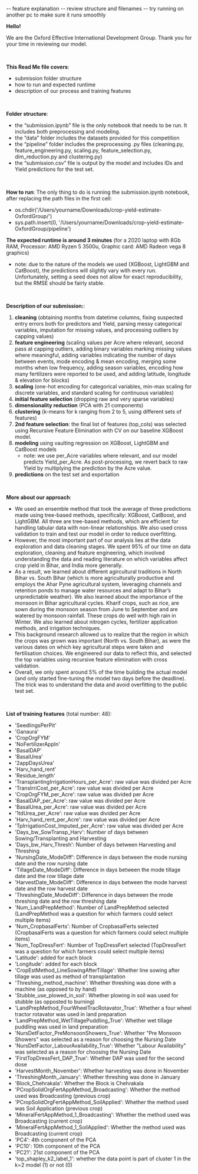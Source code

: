 -- feature explanation
-- review structure and filenames
-- try running on another pc to make sure it runs smoothly


**Hello!**

We are the Oxford Effective International Development Group. Thank you for your time in reviewing our model.

<br />

**This Read Me file covers**:
- submission folder structure
- how to run and expected runtime
- description of our process and training features

<br />

**Folder structure**:
- the “submission.ipynb” file is the only notebook that needs to be run. It includes both preprocessing and modeling.
- the “data” folder includes the datasets provided for this competition
- the “pipeline” folder includes the preprocessing .py files (cleaning.py, feature_engineering.py, scaling.py, feature_selection.py, dim_reduction.py and clustering.py)
- the “submission.csv” file is output by the model and includes IDs and Yield predictions for the test set.

<br />

**How to run**:
The only thing to do is running the submission.ipynb notebook, after replacing the path files in the first cell:
- os.chdir('/Users/yourname/Downloads/crop-yield-estimate-OxfordGroup/')
- sys.path.insert(0, '/Users/yourname/Downloads/crop-yield-estimate-OxfordGroup/pipeline')

**The expected runtime is around 3 minutes** (for a 2020 laptop with 8Gb RAM, Processor: AMD Ryzen 5 3500u, Graphic card: AMD Radeon vega 8 graphics)
- note: due to the nature of the models we used (XGBoost, LightGBM and CatBoost), the predictions will slightly vary with every run. Unfortunately, setting a seed does not allow for exact reproducibility, but the RMSE should be fairly stable. 

<br />

**Description of our submission:**: 
1) **cleaning** (obtaining months from datetime columns, fixing suspected entry errors both for predictors and Yield, parsing messy categorical variables, imputation for missing values, and processing outliers by capping values) 
2) **feature engineering** (scaling values per Acre where relevant, second pass at capping outliers, adding binary variables marking missing values where meaningful, adding variables indicating the number of days between events, mode encoding & mean encoding, merging some months when low frequency, adding season variables, encoding how many fertilizers were reported to be used, and adding latitude, longitude & elevation for blocks)
3) **scaling** (one-hot encoding for categorical variables, min-max scaling for discrete variables, and standard scaling for continuous variables)
4) **initial feature selection** (dropping raw and very sparse variables)
5) **dimensionality reduction** (PCA with 21 components)
6) **clustering** (k-means for k ranging from 2 to 5, using different sets of features)
7) **2nd feature selection**: the final list of features (top_cols) was selected using Recursive Feature Elimination with CV on our baseline XGBoost model.
9) **modeling** using vaulting regression on XGBoost, LightGBM and CatBoost models
    - note: we use per_Acre variables where relevant, and our model predicts Yield_per_Acre. As post-processing, we revert back to raw Yield by multiplying the prediction by the Acre value. 
10) **predictions** on the test set and exportation

<br />

**More about our approach**:
- We used an ensemble method that took the average of three predictions made using tree-based methods, specifically: XGBoost, CatBoost, and LightGBM. All three are tree-based methods, which are efficient for handling tabular data with non-linear relationships. We also used cross validation to train and test our model in order to reduce overfitting.
- However, the most important part of our analysis lies at the data exploration and data cleaning stages. We spent 95% of our time on data exploration, cleaning and feature engineering, which involved understanding the data and reading literature on which variables affect crop yield in Bihar, and India more generally.
- As a result, we learned about different agircultural traditions in North Bihar vs. South Bihar (which is more agriculturally productive and employs the Ahar Pyne agricultural system, leveraging channels and retention ponds to manage water resources and adapt to Bihar’s unpredictable weather). We also learned about the importance of the monsoon in Bihar agricultural cycles. Kharif crops, such as rice, are sown during the monsoon season from June to September and are watered by monsoon rainfall. These crops do well with high rain in Winter. We also learned about nitrogen cycles, fertilizer application methods, and irrigation techniques.
- This background research allowed us to realize that the region in which the crops was grown was important (North vs. South Bihar), as were the various dates on which key agricultural steps were taken and fertilisation choices. We engineered our data to reflect this, and selected the top variables using recursive feature elimination with cross validation.
- Overall, we only spent around 5% of the time building the actual model (and only started fine-tuning the model two days before the deadline). The trick was to understand the data and avoid overfitting to the public test set.

<br />

**List of training features** (total number: 48):
- 'SeedlingsPerPit'
- 'Ganaura'
- 'CropOrgFYM'
- 'NoFertilizerAppln'
- 'BasalDAP'
- 'BasalUrea'
- '2appDaysUrea'
- 'Harv_hand_rent'
- 'Residue_length'
- 'TransplantingIrrigationHours_per_Acre': raw value was divided per Acre
- 'TransIrriCost_per_Acre': raw value was divided per Acre
- 'CropOrgFYM_per_Acre': raw value was divided per Acre
- 'BasalDAP_per_Acre': raw value was divided per Acre
- 'BasalUrea_per_Acre': raw value was divided per Acre
- '1tdUrea_per_Acre': raw value was divided per Acre
- 'Harv_hand_rent_per_Acre': raw value was divided per Acre
- 'TpIrrigationCost_Imputed_per_Acre': raw value was divided per Acre
- 'Days_bw_SowTransp_Harv': Number of days between Sowing/Transplanting and Harvesting
- 'Days_bw_Harv_Thresh': Number of days between Harvesting and Threshing
- 'NursingDate_ModeDiff': Difference in days between the mode nursing date and the row nursing date
- 'TillageDate_ModeDiff': Difference in days between the mode tillage date and the row tillage date
- 'HarvestDate_ModeDiff': Difference in days between the mode harvest date and the row harvest date
- 'ThreshingDate_ModeDiff': Difference in days between the mode threshing date and the row threshing date
- 'Num_LandPrepMethod': Number of LandPrepMethod selected (LandPrepMethod was a question for which farmers could select multiple items)
- 'Num_CropbasalFerts': Number of CropbasalFerts selected (CropbasalFerts was a question for which farmers could select multiple items)
- 'Num_TopDressFert': Number of TopDressFert selected (TopDressFert was a question for which farmers could select multiple items)
- 'Latitude': added for each block
- 'Longitude': added for each block
- 'CropEstMethod_LineSowingAfterTillage': Whether line sowing after tillage was used as method of transplantation
- 'Threshing_method_machine': Whether threshing was done with a machine (as opposed to by hand)
- 'Stubble_use_plowed_in_soil': Whether plowing in soil was used for stubble (as opposted to burning)
- 'LandPrepMethod_FourWheelTracRotavator_True': Whether a four wheel tractor rotavator was used in land preparation
- 'LandPrepMethod_WetTillagePuddling_True': Whether wet tillage puddling was used in land preparation
- 'NursDetFactor_PreMonsoonShowers_True': Whether "Pre Monsoon Showers" was selected as a reason for choosing the Nursing Date
- 'NursDetFactor_LabourAvailability_True': Whether "Labour Availability" was selected as a reason for choosing the Nursing Date
- 'FirstTopDressFert_DAP_True': Whether DAP was used for the second dose
- 'HarvestMonth_November': Whether harvesting was done in November
- 'ThreshingMonth_January': Whether threshing was done in January
- 'Block_Chehrakala': Whether the Block is Chehrakala
- 'PCropSolidOrgFertAppMethod_Broadcasting': Whether the method used was Broadcasting (previous crop)
- 'PCropSolidOrgFertAppMethod_SoilApplied': Whether the method used was Soil Application (previous crop)
- 'MineralFertAppMethod_1_Broadcasting': Whether the method used was Broadcasting (current crop)
- 'MineralFertAppMethod_1_SoilApplied': Whether the method used was Broadcasting (current crop)
- 'PC4': 4th component of the PCA
- 'PC10': 10th component of the PCA
- 'PC21': 21st component of the PCA
- 'top_shapley_k2_label_1': whether the data point is part of cluster 1 in the k=2 model (1) or not (0)
